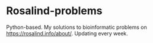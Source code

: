 # Rosalind-problems
Python-based. My solutions to bioinformatic problems on https://rosalind.info/about/. Updating every week.
